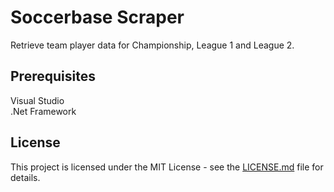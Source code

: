 # Soccerbase Scraper

Retrieve team player data for Championship, League 1 and League 2.

## Prerequisites

Visual Studio  
.Net Framework

## License

This project is licensed under the MIT License - see the [LICENSE.md](LICENSE.md) file for details.
